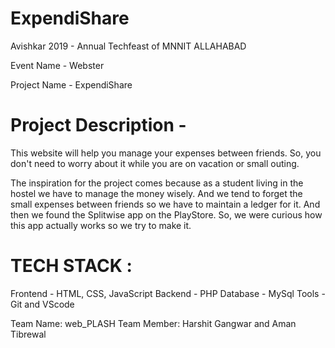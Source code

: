 # ExpendiShare
Avishkar 2019 - Annual Techfeast of MNNIT ALLAHABAD

Event Name - Webster

Project Name - ExpendiShare

# Project Description -
This website will help you manage your expenses between friends. So, you don't need to worry about it while you are on vacation or small outing.

The inspiration for the project comes because as a student living in the hostel we have to manage the money wisely. And we tend to forget the small expenses between friends so we have to maintain a ledger for it. And then we found the Splitwise app on the PlayStore. So, we were curious how this app actually works so we try to make it.

# TECH STACK :
Frontend - HTML, CSS, JavaScript
Backend -  PHP
Database - MySql
Tools - Git and VScode

Team Name: web_PLASH
Team Member: Harshit Gangwar and Aman Tibrewal
